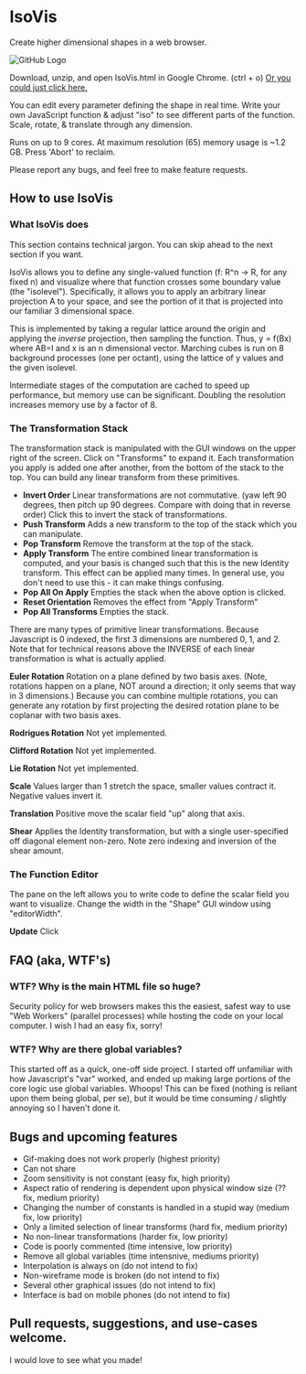 # IsoVis
Create higher dimensional shapes in a web browser.

![GitHub Logo](/image2.png)

Download, unzip, and open IsoVis.html in Google Chrome. (ctrl + o) [Or you could just click here.](https://rawgit.com/csp256/IsoVis/master/IsoVis.html)

You can edit every parameter defining the shape in real time. Write your own JavaScript function & adjust "iso" to see different parts of the function. Scale, rotate, & translate through any dimension.

Runs on up to 9 cores. At maximum resolution (65) memory usage is ~1.2 GB. Press 'Abort' to reclaim.

Please report any bugs, and feel free to make feature requests.

## How to use IsoVis

### What IsoVis does

This section contains technical jargon. You can skip ahead to the next section if you want.

IsoVis allows you to define any single-valued function (f: R^n → R, for any fixed n) and visualize where that function crosses some boundary value (the "isolevel"). Specifically, it allows you to apply an arbitrary linear projection A to your space, and see the portion of it that is projected into our familiar 3 dimensional space. 

This is implemented by taking a regular lattice around the origin and applying the *inverse* projection, then sampling the function. Thus, y = f(Bx) where AB=I and x is an n dimensional vector. Marching cubes is run on 8 background processes (one per octant), using the lattice of y values and the given isolevel.

Intermediate stages of the computation are cached to speed up performance, but memory use can be significant. Doubling the resolution increases memory use by a factor of 8.

### The Transformation Stack

The transformation stack is manipulated with the GUI windows on the upper right of the screen. Click on "Transforms" to expand it. Each transformation you apply is added one after another, from the bottom of the stack to the top. You can build any linear transform from these primitives.

* **Invert Order** Linear transformations are not commutative. (yaw left 90 degrees, then pitch up 90 degrees. Compare with doing that in reverse order) Click this to invert the stack of transformations. 
* __Push Transform__ Adds a new transform to the top of the stack which you can manipulate.
* __Pop Transform__ Remove the transform at the top of the stack.
* __Apply Transform__ The entire combined linear transformation is computed, and your basis is changed such that this is the new Identity transform. This effect can be applied many times. In general use, you don't need to use this - it can make things confusing.
* __Pop All On Apply__ Empties the stack when the above option is clicked. 
* __Reset Orientation__ Removes the effect from "Apply Transform"
* __Pop All Transforms__ Empties the stack. 

There are many types of primitive linear transformations. Because Javascript is 0 indexed, the first 3 dimensions are numbered 0, 1, and 2. Note that for technical reasons above the INVERSE of each linear transformation is what is actually applied.

__Euler Rotation__ Rotation on a plane defined by two basis axes. (Note, rotations happen on a plane, NOT around a direction; it only seems that way in 3 dimensions.) Because you can combine multiple rotations, you can generate any rotation by first projecting the desired rotation plane to be coplanar with two basis axes. 

__Rodrigues Rotation__ Not yet implemented. 

__Clifford Rotation__ Not yet implemented.

__Lie Rotation__ Not yet implemented. 

__Scale__ Values larger than 1 stretch the space, smaller values contract it. Negative values invert it. 

__Translation__ Positive move the scalar field "up" along that axis.

__Shear__ Applies the Identity transformation, but with a single user-specified off diagonal element non-zero. Note zero indexing and inversion of the shear amount.

### The Function Editor

The pane on the left allows you to write code to define the scalar field you want to visualize. Change the width in the "Shape" GUI window using "editorWidth". 

**Update** Click 

## FAQ (aka, WTF's)

### WTF? Why is the main HTML file so huge? 

Security policy for web browsers makes this the easiest, safest way to use "Web Workers" (parallel processes) while hosting the code on your local computer. I wish I had an easy fix, sorry!

### WTF? Why are there global variables? 

This started off as a quick, one-off side project. I started off unfamiliar with how Javascript's "var" worked, and ended up making large portions of the core logic use global variables. Whoops! This can be fixed (nothing is reliant upon them being global, per se), but it would be time consuming / slightly annoying so I haven't done it. 

## Bugs and upcoming features

* Gif-making does not work properly (highest priority)
* Can not share
* Zoom sensitivity is not constant (easy fix, high priority)
* Aspect ratio of rendering is dependent upon physical window size (?? fix, medium priority)
* Changing the number of constants is handled in a stupid way (medium fix, low priority)
* Only a limited selection of linear transforms (hard fix, medium priority)
* No non-linear transformations (harder fix, low priority)
* Code is poorly commented (time intensive, low priority)
* Remove all global variables (time intensnive, mediums priority) 
* Interpolation is always on (do not intend to fix)
* Non-wireframe mode is broken (do not intend to fix)
* Several other graphical issues (do not intend to fix)
* Interface is bad on mobile phones (do not intend to fix)

## Pull requests, suggestions, and use-cases welcome.

I would love to see what you made!
